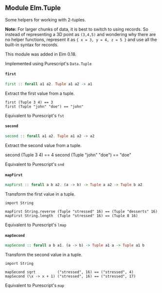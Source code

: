 ## Module Elm.Tuple

Some helpers for working with 2-tuples.

**Note:** For larger chunks of data, it is best to switch to using records. So
instead of representing a 3D point as `(3,4,5)` and wondering why there are no
helper functions, represent it as `{ x = 3, y = 4, z = 5 }` and use all the
built-in syntax for records.

This module was added in Elm 0.18.

Implemented using Purescript's `Data.Tuple`

#### `first`

``` purescript
first :: forall a1 a2. Tuple a1 a2 -> a1
```

Extract the first value from a tuple.

    first (Tuple 3 4) == 3
    first (Tuple "john" "doe") == "john"

Equivalent to Purescript's `fst`

#### `second`

``` purescript
second :: forall a1 a2. Tuple a1 a2 -> a2
```

Extract the second value from a tuple.

   second (Tuple 3 4) == 4
   second (Tuple "john" "doe") == "doe"

Equivalent to Purescript's `snd`

#### `mapFirst`

``` purescript
mapFirst :: forall a b a2. (a -> b) -> Tuple a a2 -> Tuple b a2
```

Transform the first value in a tuple.

    import String

    mapFirst String.reverse (Tuple "stressed" 16) == (Tuple "desserts" 16)
    mapFirst String.length  (Tuple "stressed" 16) == (Tuple 8 16)

Equivalent to Purescript's `lmap`

#### `mapSecond`

``` purescript
mapSecond :: forall a b a1. (a -> b) -> Tuple a1 a -> Tuple a1 b
```

Transform the second value in a tuple.

    import String

    mapSecond sqrt          ("stressed", 16) == ("stressed", 4)
    mapSecond (\x -> x + 1) ("stressed", 16) == ("stressed", 17)

Equivalent to Purescript's `map`


